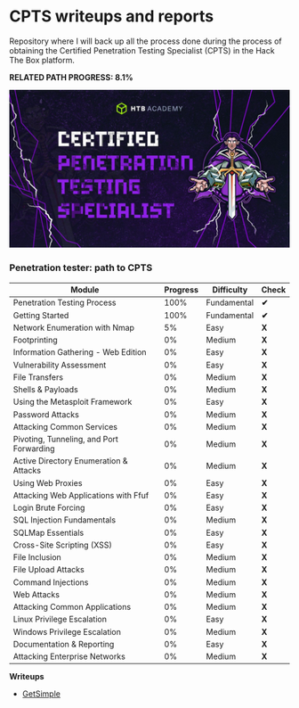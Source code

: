 # **CPTS writeups and reports**

Repository where I will back up all the process done during the process of obtaining the Certified Penetration Testing Specialist (CPTS) in the Hack The Box platform.<br>

**RELATED PATH PROGRESS: 8.1%**

![CPTS-logo](./img/CPTS.jpg)  

### **Penetration tester: path to CPTS**

| **Module**                               | **Progress** | **Difficulty** | **Check** |
|------------------------------------------|--------------|----------------|-----------|
| Penetration Testing Process              | 100%         | Fundamental    | **✔**     |
| Getting Started                          | 100%         | Fundamental    | **✔**     |
| Network Enumeration with Nmap            | 5%           | Easy           | **X**     |
| Footprinting                             | 0%           | Medium         | **X**     |
| Information Gathering - Web Edition      | 0%           | Easy           | **X**     |
| Vulnerability Assessment                 | 0%           | Easy           | **X**     |
| File Transfers                           | 0%           | Medium         | **X**     |
| Shells & Payloads                        | 0%           | Medium         | **X**     |
| Using the Metasploit Framework           | 0%           | Easy           | **X**     |
| Password Attacks                         | 0%           | Medium         | **X**     |
| Attacking Common Services                | 0%           | Medium         | **X**     |
| Pivoting, Tunneling, and Port Forwarding | 0%           | Medium         | **X**     |
| Active Directory Enumeration & Attacks   | 0%           | Medium         | **X**     |
| Using Web Proxies                        | 0%           | Easy           | **X**     |
| Attacking Web Applications with Ffuf     | 0%           | Easy           | **X**     |
| Login Brute Forcing                      | 0%           | Easy           | **X**     |
| SQL Injection Fundamentals               | 0%           | Medium         | **X**     |
| SQLMap Essentials                        | 0%           | Easy           | **X**     |
| Cross-Site Scripting (XSS)               | 0%           | Easy           | **X**     |
| File Inclusion	                         | 0%           | Medium         | **X**     |
| File Upload Attacks                      | 0%           | Medium         | **X**     |
| Command Injections                       | 0%           | Medium         | **X**     |
| Web Attacks	                             | 0%           | Medium         | **X**     |
| Attacking Common Applications 	         | 0%           | Medium         | **X**     |
| Linux Privilege Escalation	             | 0%           | Easy           | **X**     |
| Windows Privilege Escalation             | 0%           | Medium         | **X**     |
| Documentation & Reporting	               | 0%           | Easy           | **X**     |
| Attacking Enterprise Networks            | 0%           | Medium         | **X**     |

**Writeups**

- [GetSimple](writeups/HTB-CPTS_GetSimple.pdf)
